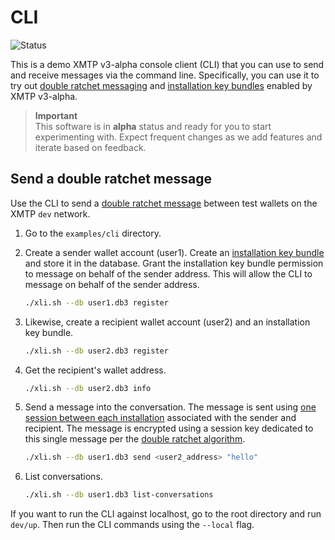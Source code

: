 # CLI

![Status](https://img.shields.io/badge/Project_status-Alpha-orange)

This is a demo XMTP v3-alpha console client (CLI) that you can use to send and receive messages via the command line. Specifically, you can use it to try out [double ratchet messaging](https://github.com/xmtp/libxmtp/blob/main/README.md#double-ratchet-messaging) and [installation key bundles](https://github.com/xmtp/libxmtp/blob/main/README.md#installation-key-bundles) enabled by XMTP v3-alpha.

> **Important**  
> This software is in **alpha** status and ready for you to start experimenting with. Expect frequent changes as we add features and iterate based on feedback.

## Send a double ratchet message

Use the CLI to send a [double ratchet message](https://github.com/xmtp/libxmtp/blob/main/README.md#double-ratchet-messaging) between test wallets on the XMTP `dev` network. 

1. Go to the `examples/cli` directory.

2. Create a sender wallet account (user1). Create an [installation key bundle](https://github.com/xmtp/libxmtp/blob/main/README.md#installation-key-bundles) and store it in the database. Grant the installation key bundle permission to message on behalf of the sender address. This will allow the CLI to message on behalf of the sender address.

   ```bash
   ./xli.sh --db user1.db3 register
   ```

3. Likewise, create a recipient wallet account (user2) and an installation key bundle.

   ```bash
   ./xli.sh --db user2.db3 register
   ```

4. Get the recipient's wallet address.

   ```bash
   ./xli.sh --db user2.db3 info
   ```

5. Send a message into the conversation. The message is sent using [one session between each installation](https://github.com/xmtp/libxmtp/blob/main/README.md#installation-key-bundles) associated with the sender and recipient. The message is encrypted using a session key dedicated to this single message per the [double ratchet algorithm](https://github.com/xmtp/libxmtp/blob/main/README.md#double-ratchet-messaging).

   ```bash
   ./xli.sh --db user1.db3 send <user2_address> "hello"
   ```

6. List conversations.

   ```bash
   ./xli.sh --db user1.db3 list-conversations
   ```

If you want to run the CLI against localhost, go to the root directory and run `dev/up`. Then run the CLI commands using the `--local` flag.
